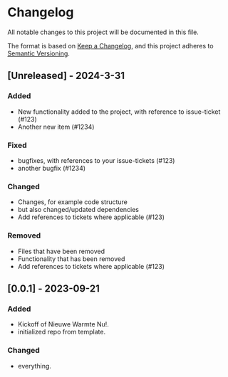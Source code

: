 # Changelog
All notable changes to this project will be documented in this file.

The format is based on [Keep a Changelog](https://keepachangelog.com/en/1.0.0/),
and this project adheres to [Semantic Versioning](https://semver.org/spec/v2.0.0.html).

## [Unreleased] - 2024-3-31
### Added
- New functionality added to the project, with reference to issue-ticket (#123)
- Another new item (#1234)

### Fixed
- bugfixes, with references to your issue-tickets (#123)
- another bugfix (#1234)

### Changed
- Changes,  for example code structure
- but also changed/updated dependencies
- Add references to tickets where applicable (#123)

### Removed
- Files that have been removed
- Functionality that has been removed
- Add references to tickets where applicable (#123)

## [0.0.1] - 2023-09-21
### Added
- Kickoff of Nieuwe Warmte Nu!.
- initialized repo from template.

### Changed
- everything.
